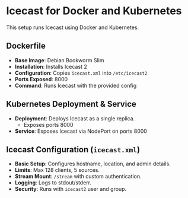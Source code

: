 # Icecast for Docker and Kubernetes

This setup runs Icecast using Docker and Kubernetes.

## Dockerfile
- **Base Image**: Debian Bookworm Slim
- **Installation**: Installs Icecast 2
- **Configuration**: Copies `icecast.xml` into `/etc/icecast2`
- **Ports Exposed**: 8000
- **Command**: Runs Icecast with the provided config

## Kubernetes Deployment & Service
- **Deployment**: Deploys Icecast as a single replica.
  - Exposes ports 8000
- **Service**: Exposes Icecast via NodePort on ports 8000

## Icecast Configuration (`icecast.xml`)
- **Basic Setup**: Configures hostname, location, and admin details.
- **Limits**: Max 128 clients, 5 sources.
- **Stream Mount**: `/stream` with custom authentication.
- **Logging**: Logs to stdout/stderr.
- **Security**: Runs with `icecast2` user and group.
